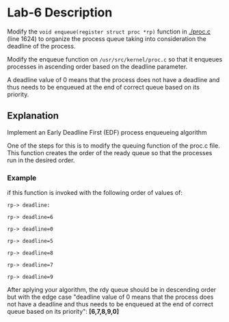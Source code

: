 # Lab-6 Description

Modify the `void enqueue(register struct proc *rp)` function in [./proc.c](./proc.c#1624) (line 1624) to organize the process queue taking into consideration the deadline of the process.


Modify the enqueue function on `/usr/src/kernel/proc.c` so that it enqueues processes in ascending order based on the deadline parameter.

A deadline value of 0 means that the process does not have a deadline and thus needs to be enqueued at the end of correct queue based on its priority.

## Explanation

Implement an Early Deadline First (EDF) process enqueueing algorithm

One of the steps for this is to modify the queuing function of the proc.c file. This function creates the order of the ready queue so that the processes run in the desired order.

### Example

if this function is invoked with the following order of values of:
```
rp-> deadline:

rp-> deadline=6

rp-> deadline=0

rp-> deadline=5

rp-> deadline=8

rp-> deadline=7

rp-> deadline=9
```

After aplying your algorithm, the rdy queue should be in descending order but with  the edge case "deadline value of 0 means that the process does not have a deadline and thus needs to be enqueued at the end of correct queue based on its priority": **[6,7,8,9,0]**